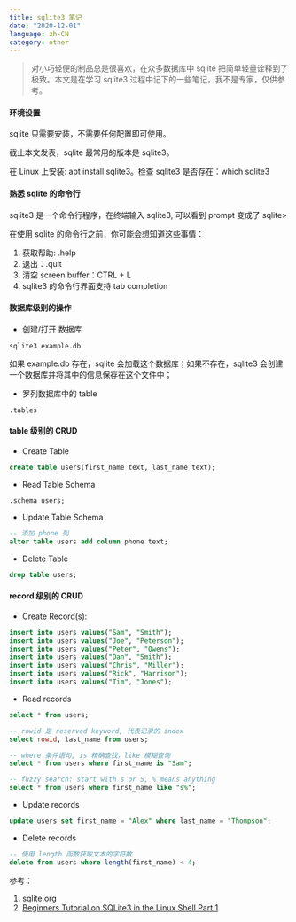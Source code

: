 ```yaml
---
title: sqlite3 笔记
date: "2020-12-01"
language: zh-CN
category: other
---
```


> 对小巧轻便的制品总是很喜欢，在众多数据库中 sqlite 把简单轻量诠释到了极致。本文是在学习 sqlite3 过程中记下的一些笔记，我不是专家，仅供参考。

#### 环境设置

sqlite 只需要安装，不需要任何配置即可使用。

截止本文发表，sqlite 最常用的版本是 sqlite3。

在 Linux 上安装: apt install sqlite3。检查 sqlite3 是否存在：which sqlite3

#### 熟悉 sqlite 的命令行

sqlite3 是一个命令行程序，在终端输入 sqlite3, 可以看到 prompt 变成了 sqlite>

在使用 sqlite 的命令行之前，你可能会想知道这些事情：

1. 获取帮助: .help
2. 退出：.quit
3. 清空 screen buffer：CTRL + L
4. sqlite3 的命令行界面支持 tab completion

#### 数据库级别的操作

- 创建/打开 数据库

```shell
sqlite3 example.db
```

如果 example.db 存在，sqlite 会加载这个数据库；如果不存在，sqlite3 会创建一个数据库并将其中的信息保存在这个文件中；

- 罗列数据库中的 table

```shell
.tables
```

#### table 级别的 CRUD

- Create Table

```sql
create table users(first_name text, last_name text);
```

- Read Table Schema

```shell
.schema users;
```

- Update Table Schema

```sql
-- 添加 phone 列
alter table users add column phone text;
```

- Delete Table

```sql
drop table users;
```

#### record 级别的 CRUD

- Create Record(s):

```sql
insert into users values("Sam", "Smith");
insert into users values("Joe", "Peterson");
insert into users values("Peter", "Owens");
insert into users values("Dan", "Smith");
insert into users values("Chris", "Miller");
insert into users values("Rick", "Harrison");
insert into users values("Tim", "Jones");
```

- Read records

```sql
select * from users;

-- rowid 是 reserved keyword, 代表记录的 index
select rowid, last_name from users;

-- where 条件语句, is 精确查找，like 模糊查询
select * from users where first_name is "Sam";

-- fuzzy search: start with s or S, % means anything
select * from users where first_name like "s%";
```

- Update records

```sql
update users set first_name = "Alex" where last_name = "Thompson";
```

- Delete records

```sql
-- 使用 length 函数获取文本的字符数
delete from users where length(first_name) < 4;
```

参考：

1. [sqlite.org](https://www.sqlite.org/docs.html)
2. [Beginners Tutorial on SQLite3 in the Linux Shell Part 1](https://www.youtube.com/watch?v=dFzJ4UPNL1w)
